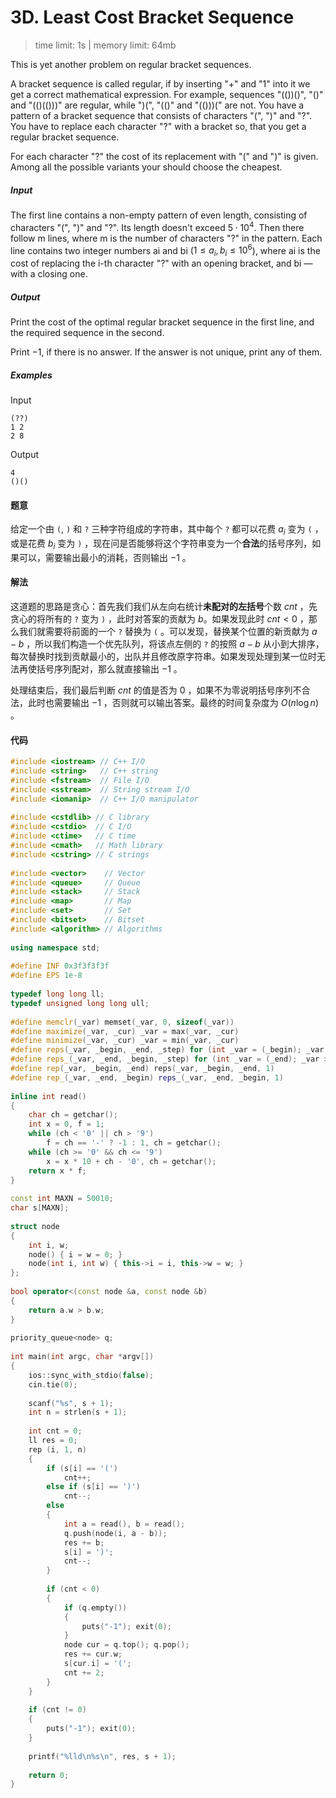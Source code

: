 # 3D. Least Cost Bracket Sequence

> time limit: 1s | memory limit: 64mb

This is yet another problem on regular bracket sequences.

A bracket sequence is called regular, if by inserting "+" and "1" into it we get a correct mathematical expression. For example, sequences "(())()", "()" and "(()(()))" are regular, while ")(", "(()" and "(()))(" are not. You have a pattern of a bracket sequence that consists of characters "(", ")" and "?". You have to replace each character "?" with a bracket so, that you get a regular bracket sequence.

For each character "?" the cost of its replacement with "(" and ")" is given. Among all the possible variants your should choose the cheapest.

##### Input

The first line contains a non-empty pattern of even length, consisting of characters "(", ")" and "?". Its length doesn't exceed $5 \cdot 10^4$. Then there follow m lines, where m is the number of characters "?" in the pattern. Each line contains two integer numbers ai and bi ($1 \leq a_i, b_i \leq 10^6$), where ai is the cost of replacing the i-th character "?" with an opening bracket, and bi — with a closing one.

##### Output

Print the cost of the optimal regular bracket sequence in the first line, and the required sequence in the second.

Print $-1$, if there is no answer. If the answer is not unique, print any of them.

##### Examples

Input
```text
(??)
1 2
2 8
```
Output
```text
4
()()
```

#### 题意

给定一个由 `(`, `)` 和 `?` 三种字符组成的字符串，其中每个 `?` 都可以花费 $a_i$ 变为 `(` ，或是花费 $b_i$ 变为 `)` ，现在问是否能够将这个字符串变为一个**合法**的括号序列，如果可以，需要输出最小的消耗，否则输出 $-1$ 。

#### 解法

这道题的思路是贪心：首先我们我们从左向右统计**未配对的左括号**个数 $cnt$ ，先贪心的将所有的 `?` 变为 `)` ，此时对答案的贡献为 $b$。如果发现此时 $cnt < 0$ ，那么我们就需要将前面的一个 `?` 替换为 `(` 。可以发现，替换某个位置的新贡献为 $a - b$ ，所以我们构造一个优先队列，将该点左侧的 `?` 的按照 $a - b$ 从小到大排序，每次替换时找到贡献最小的，出队并且修改原字符串。如果发现处理到某一位时无法再使括号序列配对，那么就直接输出 $-1$ 。

处理结束后，我们最后判断 $cnt$ 的值是否为 $0$ ，如果不为零说明括号序列不合法，此时也需要输出 $-1$ ，否则就可以输出答案。最终的时间复杂度为 $O(n \log n)$ 。

#### 代码

```cpp
#include <iostream> // C++ I/O
#include <string>   // C++ string
#include <fstream>  // File I/O
#include <sstream>  // String stream I/O
#include <iomanip>  // C++ I/O manipulator
    
#include <cstdlib> // C library
#include <cstdio>  // C I/O
#include <ctime>   // C time
#include <cmath>   // Math library
#include <cstring> // C strings
    
#include <vector>    // Vector
#include <queue>     // Queue
#include <stack>     // Stack
#include <map>       // Map
#include <set>       // Set
#include <bitset>    // Bitset
#include <algorithm> // Algorithms
    
using namespace std;
    
#define INF 0x3f3f3f3f
#define EPS 1e-8
    
typedef long long ll;
typedef unsigned long long ull;
    
#define memclr(_var) memset(_var, 0, sizeof(_var))
#define maximize(_var, _cur) _var = max(_var, _cur)
#define minimize(_var, _cur) _var = min(_var, _cur)
#define reps(_var, _begin, _end, _step) for (int _var = (_begin); _var <= (_end); _var += (_step))
#define reps_(_var, _end, _begin, _step) for (int _var = (_end); _var >= (_begin); _var -= (_step))
#define rep(_var, _begin, _end) reps(_var, _begin, _end, 1)
#define rep_(_var, _end, _begin) reps_(_var, _end, _begin, 1)
    
inline int read()
{
    char ch = getchar();
    int x = 0, f = 1;
    while (ch < '0' || ch > '9')
        f = ch == '-' ? -1 : 1, ch = getchar();
    while (ch >= '0' && ch <= '9')
        x = x * 10 + ch - '0', ch = getchar();
    return x * f;
}
    
const int MAXN = 50010;
char s[MAXN];
    
struct node
{
    int i, w;
    node() { i = w = 0; }
    node(int i, int w) { this->i = i, this->w = w; }
};
    
bool operator<(const node &a, const node &b)
{
    return a.w > b.w;
}
    
priority_queue<node> q;
    
int main(int argc, char *argv[])
{
    ios::sync_with_stdio(false);
    cin.tie(0);
    
    scanf("%s", s + 1);
    int n = strlen(s + 1);
    
    int cnt = 0;
    ll res = 0;
    rep (i, 1, n)
    {
        if (s[i] == '(')
            cnt++;
        else if (s[i] == ')')
            cnt--;
        else
        {
            int a = read(), b = read();
            q.push(node(i, a - b));
            res += b;
            s[i] = ')';
            cnt--;
        }
    
        if (cnt < 0)
        {
            if (q.empty())
            {
                puts("-1"); exit(0);
            }
            node cur = q.top(); q.pop();
            res += cur.w;
            s[cur.i] = '(';
            cnt += 2;
        }
    }
    
    if (cnt != 0)
    {
        puts("-1"); exit(0);
    }
    
    printf("%lld\n%s\n", res, s + 1);
    
    return 0;
}
```